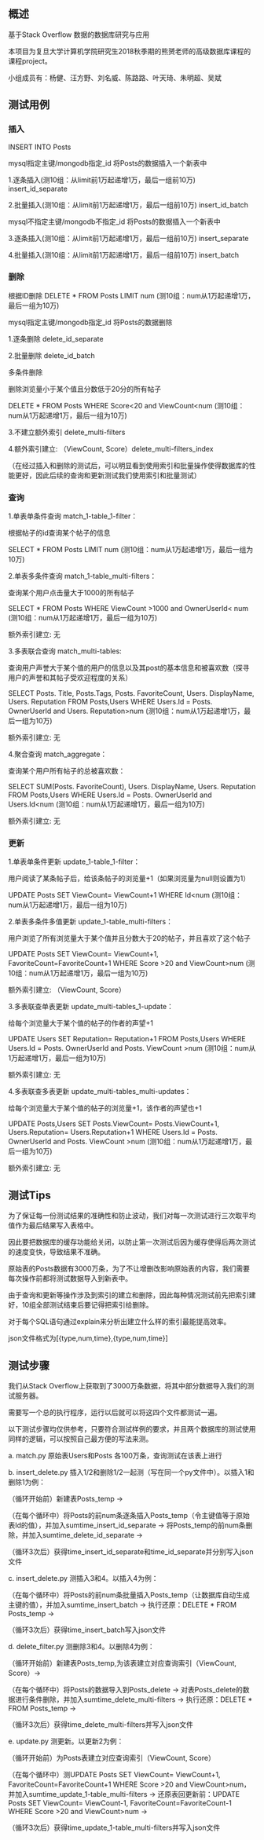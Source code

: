 ## 概述
基于Stack Overflow 数据的数据库研究与应用

本项目为复旦大学计算机学院研究生2018秋季期的熊赟老师的高级数据库课程的课程project。

小组成员有：杨健、汪方野、刘名威、陈路路、叶天琦、朱明超、吴斌


## 测试用例

### 插入

INSERT INTO Posts

mysql指定主键/mongodb指定_id 将Posts的数据插入一个新表中

1.逐条插入(测10组：从limit前1万起递增1万，最后一组前10万) insert_id_separate

2.批量插入(测10组：从limit前1万起递增1万，最后一组前10万) insert_id_batch

mysql不指定主键/mongodb不指定_id 将Posts的数据插入一个新表中

3.逐条插入(测10组：从limit前1万起递增1万，最后一组前10万) insert_separate

4.批量插入(测10组：从limit前1万起递增1万，最后一组前10万) insert_batch


### 删除

根据ID删除 DELETE * FROM Posts LIMIT num (测10组：num从1万起递增1万，最后一组为10万)

mysql指定主键/mongodb指定_id 将Posts的数据删除

1.逐条删除 delete_id_separate

2.批量删除 delete_id_batch


多条件删除 

删除浏览量小于某个值且分数低于20分的所有帖子 

DELETE * FROM Posts WHERE Score<20 and ViewCount<num (测10组：num从1万起递增1万，最后一组为10万) 

3.不建立额外索引 delete_multi-filters

4.额外索引建立: （ViewCount, Score）delete_multi-filters_index


（在经过插入和删除的测试后，可以明显看到使用索引和批量操作使得数据库的性能更好，因此后续的查询和更新测试我们使用索引和批量测试）

### 查询

1.单表单条件查询 match_1-table_1-filter：

根据帖子的id查询某个帖子的信息

SELECT * FROM Posts LIMIT num (测10组：num从1万起递增1万，最后一组为10万)

2.单表多条件查询 match_1-table_multi-filters：

查询某个用户点击量大于1000的所有帖子

SELECT * FROM Posts WHERE ViewCount >1000 and OwnerUserId< num (测10组：num从1万起递增1万，最后一组为10万) 

额外索引建立: 无

3.多表联合查询 match_multi-tables:

查询用户声誉大于某个值的用户的信息以及其post的基本信息和被喜欢数（探寻用户的声誉和其帖子受欢迎程度的关系）

SELECT Posts. Title, Posts.Tags, Posts. FavoriteCount, Users. DisplayName, Users. Reputation  FROM Posts,Users WHERE Users.Id = Posts. OwnerUserId and Users. Reputation>num (测10组：num从1万起递增1万，最后一组为10万)

额外索引建立: 无

4.聚合查询 match_aggregate：

查询某个用户所有帖子的总被喜欢数：

SELECT SUM(Posts. FavoriteCount), Users. DisplayName, Users. Reputation  FROM Posts,Users WHERE Users.Id = Posts. OwnerUserId and Users.Id<num (测10组：num从1万起递增1万，最后一组为10万)

额外索引建立: 无


### 更新

1.单表单条件更新 update_1-table_1-filter：

用户阅读了某条帖子后，给该条帖子的浏览量+1（如果浏览量为null则设置为1）

UPDATE Posts SET ViewCount= ViewCount+1 WHERE Id<num (测10组：num从1万起递增1万，最后一组为10万)

2.单表多条件多值更新 update_1-table_multi-filters：

用户浏览了所有浏览量大于某个值并且分数大于20的帖子，并且喜欢了这个帖子

UPDATE Posts SET ViewCount= ViewCount+1, FavoriteCount=FavoriteCount+1 WHERE Score >20 and ViewCount>num (测10组：num从1万起递增1万，最后一组为10万)

额外索引建立: （ViewCount, Score）

3.多表联查单表更新 update_multi-tables_1-update：

给每个浏览量大于某个值的帖子的作者的声望+1

UPDATE Users SET Reputation= Reputation+1 FROM Posts,Users WHERE Users.Id = Posts. OwnerUserId and Posts. ViewCount >num (测10组：num从1万起递增1万，最后一组为10万)

额外索引建立: 无

4.多表联查多表更新 update_multi-tables_multi-updates：

给每个浏览量大于某个值的帖子的浏览量+1，该作者的声望也+1

UPDATE Posts,Users SET Posts.ViewCount= Posts.ViewCount+1, Users.Reputation= Users.Reputation+1 WHERE Users.Id = Posts. OwnerUserId and Posts. ViewCount >num (测10组：num从1万起递增1万，最后一组为10万)

额外索引建立: 无


## 测试Tips
为了保证每一份测试结果的准确性和防止波动，我们对每一次测试进行三次取平均值作为最后结果写入表格中。

因此要把数据库的缓存功能给关闭，以防止第一次测试后因为缓存使得后两次测试的速度变快，导致结果不准确。

原始表的Posts数据有3000万条，为了不让增删改影响原始表的内容，我们需要每次操作前都将测试数据导入到新表中。

由于查询和更新等操作涉及到索引的建立和删除，因此每种情况测试前先把索引建好，10组全部测试结束后要记得把索引给删除。

对于每个SQL语句通过explain来分析出建立什么样的索引最能提高效率。

json文件格式为[{type,num,time},{type,num,time}]


## 测试步骤
我们从Stack Overflow上获取到了3000万条数据，将其中部分数据导入我们的测试服务器。

需要写一个总的执行程序，运行以后就可以将这四个文件都测试一遍。

以下测试步骤均仅供参考，只要符合测试样例的要求，并且两个数据库的测试使用同样的逻辑，可以按照自己最方便的写法来测。

a. match.py 原始表Users和Posts 各100万条，查询测试在该表上进行

b. insert_delete.py 插入1/2和删除1/2一起测（写在同一个py文件中）。以插入1和删除1为例：

（循环开始前）新建表Posts_temp ->

（在每个循环中）将Posts的前num条逐条插入Posts_temp（令主键值等于原始表Id的值），并加入sumtime_insert_id_separate -> 将Posts_temp的前num条删除，并加入sumtime_delete_id_separate ->

（循环3次后）获得time_insert_id_separate和time_id_separate并分别写入json文件

c. insert_delete.py 测插入3和4。以插入4为例：

（在每个循环中）将Posts的前num条批量插入Posts_temp（让数据库自动生成主键的值），并加入sumtime_insert_batch -> 执行还原：DELETE * FROM Posts_temp ->

（循环3次后）获得time_insert_batch写入json文件

d. delete_filter.py 测删除3和4。以删除4为例：

（循环开始前）新建表Posts_temp,为该表建立对应查询索引（ViewCount, Score）->

（在每个循环中）将Posts的数据导入到Posts_delete -> 对表Posts_delete的数据进行条件删除，并加入sumtime_delete_multi-filters -> 执行还原：DELETE * FROM Posts_temp ->

（循环3次后）获得time_delete_multi-filters并写入json文件

e. update.py 测更新。以更新2为例：

（循环开始前）为Posts表建立对应查询索引（ViewCount, Score）

（在每个循环中）测UPDATE Posts SET ViewCount= ViewCount+1, FavoriteCount=FavoriteCount+1 WHERE Score >20 and ViewCount>num，并加入sumtime_update_1-table_multi-filters -> 还原表回更新前：UPDATE Posts SET ViewCount= ViewCount-1, FavoriteCount=FavoriteCount-1 WHERE Score >20 and ViewCount>num ->

（循环3次后）获得time_update_1-table_multi-filters并写入json文件
